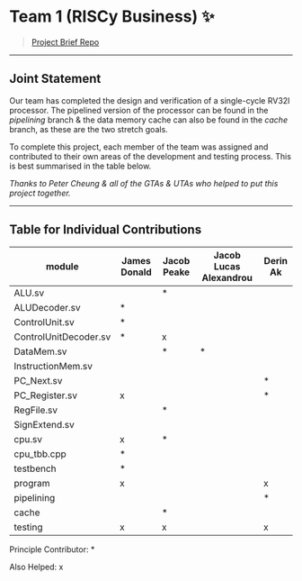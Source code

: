 # Team 1 (RISCy Business) ✨

> [Project Brief Repo](https://github.com/EIE2-IAC-Labs/Project_Brief)

___
## Joint Statement

Our team has completed the design and verification of a single-cycle RV32I processor. The pipelined version of the processor can be found in the *pipelining* branch & the data memory cache can also be found in the *cache* branch, as these are the two stretch goals.

To complete this project, each member of the team was assigned and contributed to their own areas of the development and testing process. This is best summarised in the table below.

*Thanks to Peter Cheung & all of the GTAs & UTAs who helped to put this project together.*

___

## Table for Individual Contributions

| module | James Donald | Jacob Peake | Jacob Lucas Alexandrou | Derin Ak |
| --- | --- | --- | --- | --- |
| ALU.sv |  | * |  |  |
| ALUDecoder.sv | * |  |  |  |
| ControlUnit.sv | * |  |  |  |
| ControlUnitDecoder.sv | * | x |  |  |
| DataMem.sv |  | * | * |  |
| InstructionMem.sv |  |  |  |  |
| PC_Next.sv |  |  |  | * |
| PC_Register.sv | x |  |  | * |
| RegFile.sv |  | * |  |  |
| SignExtend.sv |  |  |  |  |
| cpu.sv | x | * |  |  |
| cpu_tbb.cpp | * |  |  |  |
| testbench | * |  |  |  |
| program | x |  |  | x |
| pipelining |  |  |  | * |
| cache |  | * |  |  |
| testing | x | x |  | x |

Principle Contributor: *

Also Helped: x


